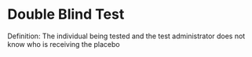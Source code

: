 # Double Blind Test

Definition: The individual being tested and the test administrator does not know who is receiving the placebo